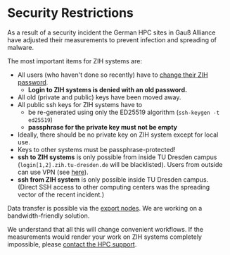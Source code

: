 # Security Restrictions

As a result of a security incident the German HPC sites in Gauß Alliance have adjusted their
measurements to prevent infection and spreading of malware.

The most important items for ZIH systems are:

* All users (who haven't done so recently) have to
  [change their ZIH password](https://selfservice.zih.tu-dresden.de/l/index.php/pswd/change_zih_password).
    * **Login to ZIH systems is denied with an old password.**
* All old (private and public) keys have been moved away.
* All public ssh keys for ZIH systems have to
    * be re-generated using only the ED25519 algorithm (`ssh-keygen -t ed25519`)
    * **passphrase for the private key must not be empty**
* Ideally, there should be no private key on ZIH system except for local use.
* Keys to other systems must be passphrase-protected!
* **ssh to ZIH systems** is only possible from inside TU Dresden campus
  (`login[1,2].zih.tu-dresden.de` will be blacklisted). Users from outside can use VPN (see
  [here](https://tu-dresden.de/zih/dienste/service-katalog/arbeitsumgebung/zugang_datennetz/vpn)).
* **ssh from ZIH system** is only possible inside TU Dresden campus.
  (Direct SSH access to other computing centers was the spreading vector of the recent incident.)

Data transfer is possible via the [export nodes](../data_transfer/export_nodes.md). We are working
on a bandwidth-friendly solution.

We understand that all this will change convenient workflows. If the measurements would render your
work on ZIH systems completely impossible, please [contact the HPC support](../support/support.md).
